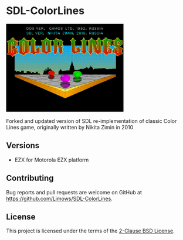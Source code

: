 # SDL-ColorLines
![title](EZX/ColorLines/ColorLinesData/title.bmp)

Forked and updated version of SDL re-implementation of classic Color Lines game, originally written by Nikita Zimin in 2010

## Versions

 - EZX for Motorola EZX platform

## Contributing

Bug reports and pull requests are welcome on GitHub at https://github.com/Limows/SDL-ColorLines.

## License

This project is licensed under the terms of the [2-Clause BSD License](https://opensource.org/licenses/BSD-2-Clause).
